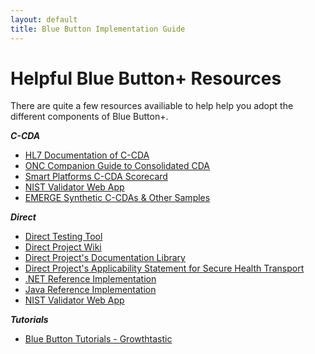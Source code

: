 ```yaml
---
layout: default
title: Blue Button Implementation Guide
---
```


# Helpful Blue Button+ Resources

There are quite a few resources availiable to help help you adopt the different components of Blue Button+.

***C-CDA***
- [HL7 Documentation of C-CDA](http://www.hl7.org/implement/standards/product_brief.cfm?product_id=258)
- [ONC Companion Guide to Consolidated CDA](http://wiki.siframework.org/Companion+Guide+to+Consolidated+CDA+for+MU2)
- [Smart Platforms C-CDA Scorecard](http://ccda-scorecard.smartplatforms.org/)
- [NIST Validator Web App](http://transport-testing.nist.gov/ttt/)
- [EMERGE Synthetic C-CDAs & Other Samples](https://github.com/chb/sample_ccdas)

***Direct***
- [Direct Testing Tool](http://sitenv.org/web/sit/direct-transport)
- [Direct Project Wiki](http://wiki.directproject.org/)
- [Direct Project's Documentation Library](http://wiki.directproject.org/Documentation+Library)
- [Direct Project's Applicability Statement for Secure Health Transport](http://wiki.directproject.org/Applicability+Statement+for+Secure+Health+Transport)
- [.NET Reference Implementation](http://wiki.directproject.org/CSharp+Reference+Implementation)
- [Java Reference Implementation](http://wiki.directproject.org/Java+Reference+Implementation)
- [NIST Validator Web App](http://transport-testing.nist.gov/ttt/)

***Tutorials***
- [Blue Button Tutorials - Growthtastic](https://github.com/jmandel/bb-tutorial-growthtastic/wiki)
